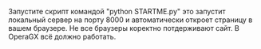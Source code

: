 Запустите скрипт командой "python STARTME.py" это запустит локальный сервер на порту 8000 и автоматически откроет страницу в вашем браузере.
Не все браузеры коректно потдерживают сайт. В OperaGX всё должно работать.
